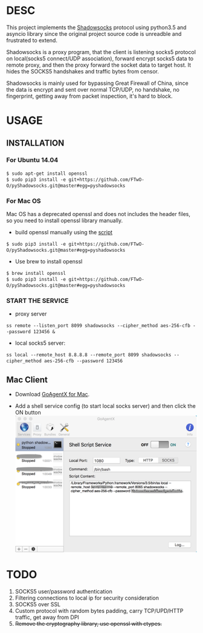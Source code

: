 # DESC

This project implements the [Shadowsocks](https://github.com/shadowsocks/shadowsocks) protocol using python3.5 and asyncio library
 since the original project source code is unreadble and frustrated to extend.

Shadowsocks is a proxy program, that the client is listening socks5 protocol on local(socks5 connect/UDP association), 
forward encrypt socks5 data to remote proxy, and then the proxy forward the socket data to target host. It hides the SOCKS5
 handshakes and traffic bytes from censor.

Shadowsocks is mainly used for bypassing Great Firewall of China, since the data is encrypt and sent over 
normal TCP/UDP, no handshake, no fingerprint, getting away from packet inspection, it's hard to block.

# USAGE

## INSTALLATION
### For Ubuntu 14.04

```
$ sudo apt-get install openssl
$ sudo pip3 install -e git+https://github.com/FTwO-O/pyShadowsocks.git@master#egg=pyshadowsocks
```

### For Mac OS
Mac OS has a deprecated openssl and does not includes the header files, so you need to install openssl library manually.

* build openssl manually using the [script](https://github.com/FTwO-O/Build_Mac_Command_Line_Tools/blob/master/openssl.sh) 

```
$ sudo pip3 install -e git+https://github.com/FTwO-O/pyShadowsocks.git@master#egg=pyshadowsocks
```
    
* Use brew to install openssl

```
$ brew install openssl
$ sudo pip3 install -e git+https://github.com/FTwO-O/pyShadowsocks.git@master#egg=pyshadowsocks
```

### START THE SERVICE

* proxy server

```
ss remote --listen_port 8099 shadowsocks --cipher_method aes-256-cfb --password 123456 &
```
    
* local socks5 server:

```
ss local --remote_host 8.8.8.8 --remote_port 8099 shadowsocks --cipher_method aes-256-cfb --password 123456
```
   
## Mac Client
* Download [GoAgentX for Mac](https://goagentx.googlecode.com/files/GoAgentX-v2.2.9.dmg).

* Add a shell service config (to start local socks server) and then click the ON button
![GoAgentX setting for pyShadowsocks](screenshots/goagentx_shell_service_config.png)

        
# TODO

1. SOCKS5 user/password authentication
2. Filtering connections to local ip for security consideration
3. SOCKS5 over SSL
4. Custom protocol with random bytes padding, carry TCP/UPD/HTTP traffic, get away from DPI
5. ~~Remove the cryptography library, use openssl with ctypes.~~